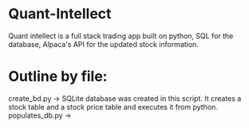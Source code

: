# Quant-Intellect
Quant intellect is a full stack trading app built on python, SQL for the database, Alpaca's API for the updated stock information.  

# Outline by file:
create_bd.py -> SQLite database was created in this script. It creates a stock table and a stock price table and executes it from python.
populates_db.py -> 
